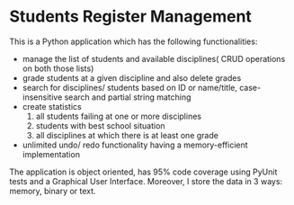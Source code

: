 Students Register Management
============================

This is a Python application which has the following functionalities:
  * manage the list of students and available disciplines( CRUD operations on both those lists)
  * grade students at a given discipline and also delete grades
  * search for disciplines/ students based on ID or name/title, case-insensitive search and partial string matching
  * create statistics
    1. all students failing at one or more disciplines
    2. students with best school situation
    3. all disciplines at which there is at least one grade
  * unlimited undo/ redo functionality having a memory-efficient implementation
  
The application is object oriented, has 95% code coverage using PyUnit tests and a Graphical User Interface.
Moreover, I store the data in 3 ways: memory, binary or text.
